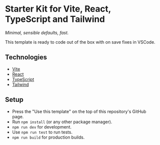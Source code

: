 # Starter Kit for Vite, React, TypeScript and Tailwind

_Minimal, sensible defaults, fast._

This template is ready to code out of the box with on save fixes in VSCode.

## Technologies

- [Vite](https://vitejs.dev/)
- [React](https://reactjs.org/)
- [TypeScript](https://www.typescriptlang.org)
- [Tailwind](https://tailwindcss.com/)

## Setup

- Press the "Use this template" on the top of this repository's GitHub page.
- Run `npm install` (or any other package manager).
- `npm run dev` for development.
- Use `npm run test` to run tests.
- `npm run build` for production builds.
